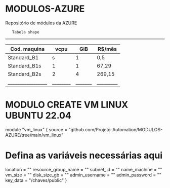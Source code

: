 # MODULOS-AZURE
Repositório de módulos da AZURE

       Tabela shape
 ______________________________________________
 |  Cod. maquina   |  vcpu  |  GiB  |  R$/mês |
 | --------------- |------- | ----- | ------- |
 | Standard_B1|s   | 1      | 0,5   |  33,64  |
 | Standard_B1s    | 1      | 1     |  67,29  |
 | Standard_B2s    | 2      | 4     | 269,15  |
 |_________________|________|_______|_________|

# MODULO CREATE VM LINUX UBUNTU 22.04

module "vm_linux" {
  source = "github.com/Projeto-Automation/MODULOS-AZURE/tree/main/vm_linux"
  # Defina as variáveis necessárias aqui
  location = ""
  resource_group_name = ""
  subnet_id = ""
  name_machine = ""
  vm_size = ""
  disk_size_gb = ""
  admin_username = ""
  admin_password = ""
  key_data = "/chaves/public"
}

